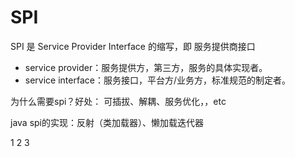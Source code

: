 # SPI

SPI 是 Service Provider Interface 的缩写，即 服务提供商接口

- service provider：服务提供方，第三方，服务的具体实现者。
- service interface：服务接口，平台方/业务方，标准规范的制定者。

为什么需要spi？好处： 可插拔、解耦、服务优化，，etc

java spi的实现：反射（类加载器）、懒加载迭代器

1
2
3